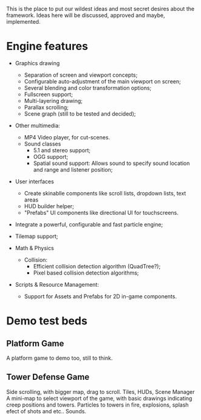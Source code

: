 This is the place to put our wildest ideas and most secret desires about the framework. Ideas here will be discussed, approved and maybe, implemented.

# Engine features #

  * Graphics drawing
    * Separation of screen and viewport concepts;
    * Configurable auto-adjustment of the main viewport on screen;
    * Several blending and color transformation options;
    * Fullscreen support;
    * Multi-layering drawing;
    * Parallax scrolling;
    * Scene graph (still to be tested and decided);
  * Other multimedia:
    * MP4 Video player, for cut-scenes.
    * Sound classes
      * 5.1 and stereo support;
      * OGG support;
      * Spatial sound support: Allows sound to specify sound location and range and listener position;
  * User interfaces
    * Create skinablle components like scroll lists, dropdown lists, text areas
    * HUD builder helper;
    * "Prefabs" UI components like directional UI for touchscreens.
  * Integrate a powerful, configurable and fast particle engine;
  * Tilemap support;

  * Math & Physics
    * Collision:
      * Efficient collision detection algorithm (QuadTree?);
      * Pixel based collision detection algorithms;

  * Scripts & Resource Management:
    * Support for Assets and Prefabs for 2D in-game components.

# Demo test beds #

## Platform Game ##
A platform game to demo too, still to think.

## Tower Defense Game ##
Side scrolling, with bigger map, drag to scroll.
Tiles, HUDs, Scene Manager
A mini-map to select viewport of the game, with basic drawings indicating creep positions and towers.
Particles to towers in fire, explosions, splash efect of shots and etc..
Sounds.